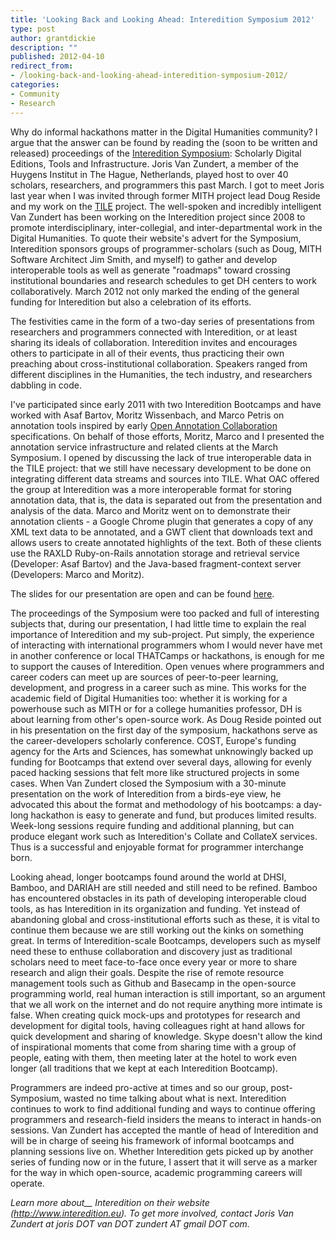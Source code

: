 ```yaml
---
title: 'Looking Back and Looking Ahead: Interedition Symposium 2012'
type: post
author: grantdickie
description: ""
published: 2012-04-10
redirect_from: 
- /looking-back-and-looking-ahead-interedition-symposium-2012/
categories:
- Community
- Research
---
```

Why do informal hackathons matter in the Digital Humanities community? I argue that the answer can be found by reading the (soon to be written and released) proceedings of the [Interedition Symposium](http://www.interedition.eu/?page_id=192#middle): Scholarly Digital Editions, Tools and Infrastructure. Joris Van Zundert, a member of the Huygens Institut in The Hague, Netherlands, played host to over 40 scholars, researchers, and programmers this past March. I got to meet Joris last year when I was invited through former MITH project lead Doug Reside and my work on the [TILE](http://mith.umd.edu/research/text-image-linking-environment/ "Text-Image Linking Environment") project. The well-spoken and incredibly intelligent Van Zundert has been working on the Interedition project since 2008 to promote interdisciplinary, inter-collegial, and inter-departmental work in the Digital Humanities. To quote their website's advert for the Symposium, Interedition sponsors groups of programmer-scholars (such as Doug, MITH Software Architect Jim Smith, and myself) to gather and develop interoperable tools as well as generate "roadmaps" toward crossing institutional boundaries and research schedules to get DH centers to work collaboratively. March 2012 not only marked the ending of the general funding for Interedition but also a celebration of its efforts.

The festivities came in the form of a two-day series of presentations from researchers and programmers connected with Interedition, or at least sharing its ideals of collaboration. Interedition invites and encourages others to participate in all of their events, thus practicing their own preaching about cross-institutional collaboration. Speakers ranged from different disciplines in the Humanities, the tech industry, and researchers dabbling in code.

I've participated since early 2011 with two Interedition Bootcamps and have worked with Asaf Bartov, Moritz Wissenbach, and Marco Petris on annotation tools inspired by early [Open Annotation Collaboration](http://www.openannotation.org/) specifications. On behalf of those efforts, Moritz, Marco and I presented the annotation service infrastructure and related clients at the March Symposium. I opened by discussing the lack of true interoperable data in the TILE project: that we still have necessary development to be done on integrating different data streams and sources into TILE. What OAC offered the group at Interedition was a more interoperable format for storing annotation data, that is, the data is separated out from the presentation and analysis of the data. Marco and Moritz went on to demonstrate their annotation clients - a Google Chrome plugin that generates a copy of any XML text data to be annotated, and a GWT client that downloads text and allows users to create annotated highlights of the text. Both of these clients use the RAXLD Ruby-on-Rails annotation storage and retrieval service (Developer: Asaf Bartov) and the Java-based fragment-context server (Developers: Marco and Moritz).

The slides for our presentation are open and can be found [here](https://docs.google.com/present/edit?id=0AXZO5QvmqzzsZGhqbm16enNfMTFoc3I4N3NneA).

The proceedings of the Symposium were too packed and full of interesting subjects that, during our presentation, I had little time to explain the real importance of Interedition and my sub-project. Put simply, the experience of interacting with international programmers whom I would never have met in another conference or local THATCamps or hackathons, is enough for me to support the causes of Interedition. Open venues where programmers and career coders can meet up are sources of peer-to-peer learning, development, and progress in a career such as mine. This works for the academic field of Digital Humanities too: whether it is working for a powerhouse such as MITH or for a college humanities professor, DH is about learning from other's open-source work. As Doug Reside pointed out in his presentation on the first day of the symposium, hackathons serve as the career-developers scholarly conference. COST, Europe's funding agency for the Arts and Sciences, has somewhat unknowingly backed up funding for Bootcamps that extend over several days, allowing for evenly paced hacking sessions that felt more like structured projects in some cases. When Van Zundert closed the Symposium with a 30-minute presentation on the work of Interedition from a birds-eye view, he advocated this about the format and methodology of his bootcamps: a day-long hackathon is easy to generate and fund, but produces limited results. Week-long sessions require funding and additional planning, but can produce elegant work such as Interedition's Collate and CollateX services. Thus is a successful and enjoyable format for programmer interchange born.

Looking ahead, longer bootcamps found around the world at DHSI, Bamboo, and DARIAH are still needed and still need to be refined. Bamboo has encountered obstacles in its path of developing interoperable cloud tools, as has Interedition in its organization and funding. Yet instead of abandoning global and cross-institutional efforts such as these, it is vital to continue them because we are still working out the kinks on something great. In terms of Interedition-scale Bootcamps, developers such as myself need these to enthuse collaboration and discovery just as traditional scholars need to meet face-to-face once every year or more to share research and align their goals. Despite the rise of remote resource management tools such as Github and Basecamp in the open-source programming world, real human interaction is still important, so an argument that we all work on the internet and do not require anything more intimate is false. When creating quick mock-ups and prototypes for research and development for digital tools, having colleagues right at hand allows for quick development and sharing of knowledge. Skype doesn't allow the kind of inspirational moments that come from sharing time with a group of people, eating with them, then meeting later at the hotel to work even longer (all traditions that we kept at each Interedition Bootcamp).

Programmers are indeed pro-active at times and so our group, post-Symposium, wasted no time talking about what is next. Interedition continues to work to find additional funding and ways to continue offering programmers and research-field insiders the means to interact in hands-on sessions. Van Zundert has accepted the mantle of head of Interedition and will be in charge of seeing his framework of informal bootcamps and planning sessions live on. Whether Interedition gets picked up by another series of funding now or in the future, I assert that it will serve as a marker for the way in which open-source, academic programming careers will operate.

_Learn more about\_\_ Interedition on their website (<http://www.interedition.eu>). To get more involved, contact Joris Van Zundert at joris DOT van DOT zundert AT gmail DOT com._
